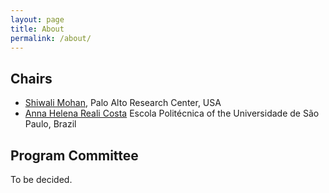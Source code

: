 ```yaml
---
layout: page
title: About
permalink: /about/
---
```


## Chairs
- [Shiwali Mohan](http://www.shiwali.me), Palo Alto Research Center, USA
- [Anna Helena Reali Costa](https://pcs.usp.br/anna/) Escola Politécnica of the Universidade de São Paulo, Brazil


## Program Committee
To be decided.
